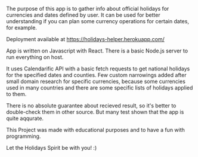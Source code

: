 The purpose of this app is to gather info about official holidays for currencies and dates defined by user. It can be used for better understanding if you can plan some currency operations for certain dates, for example. 

Deployment available at https://holidays-helper.herokuapp.com/

App is written on Javascript with React. There is a basic Node.js server to run everything on host.  

It uses Calendarific API with a basic fetch requests to get national holidays for the specified dates and counties.
Few custom narrowings added after small domain research for specific currencies, because some currencies used in many countries and there are some specific lists of holidays applied to them. 

There is no absolute guarantee about recieved result, so it's better to double-check them in other source. But many test shown that the app is quite aqqurate.

This Project was made with educational purposes and to have a fun with programming. 

Let the Holidays Spirit be with you! :)
